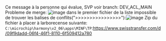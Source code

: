 Ce message à la personne qui évalue, SVP voir branch: DEV_ACL_MAIN
Probleme de merge: ![image](https://github.com/user-attachments/assets/6a4840e4-0029-4b6d-958a-253be97ead76)
dans le premier fichier de la liste impossible de trouver les balises de conflits(">>>>>>>>>>>>>>>>"):![image](https://github.com/user-attachments/assets/b158376a-1f5b-43db-bbf5-936af3597929)
Zip du fichier à placer à larborecense suivante: ``C:\microchip\harmony\v2_06\apps\MINF\TP``:https://www.swisstransfer.com/d/09f9dadd-06f4-46f1-8110-6f509412a780
